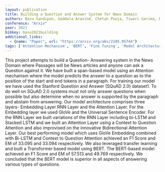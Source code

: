 ```yaml
---
layout: publication
title: Building a Question and Answer System for News Domain
authors: Basu Sandipan, Gaddala Aravind, Chetan Pooja, Tiwari Garima, Darapaneni Narayana, Parvathaneni Sadwik, Paduri Anwesh Reddy
conference: "Arxiv"
year: 2021
bibkey: basu2021building
additional_links:
  - {name: "Paper", url: "https://arxiv.org/abs/2105.05744"}
tags: ['Attention Mechanism', 'BERT', 'Fine Tuning', 'Model Architecture', 'Pretraining Methods', 'RAG', 'Reinforcement Learning', 'Training Techniques', 'Transformer']
---
```

This project attempts to build a Question- Answering system in the News Domain where Passages will be News articles and anyone can ask a Question against it. We have built a span-based model using an Attention mechanism where the model predicts the answer to a question as to the position of the start and end tokens in a paragraph. For training our model we have used the Stanford Question and Answer (SQuAD 2.0) dataset1. To do well on SQuAD 2.0 systems must not only answer questions when possible but also determine when no answer is supported by the paragraph and abstain from answering. Our model architecture comprises three layers- Embedding Layer RNN Layer and the Attention Layer. For the Embedding layer we used GloVe and the Universal Sentence Encoder. For the RNN Layer we built variations of the RNN Layer including bi-LSTM and Stacked LSTM and we built an Attention Layer using a Context to Question Attention and also improvised on the innovative Bidirectional Attention Layer. Our best performing model which uses GloVe Embedding combined with Bi-LSTM and Context to Question Attention achieved an F1 Score and EM of 33.095 and 33.094 respectively. We also leveraged transfer learning and built a Transformer based model using BERT. The BERT-based model achieved an F1 Score and EM of 57.513 and 49.769 respectively. We concluded that the BERT model is superior in all aspects of answering various types of questions.
